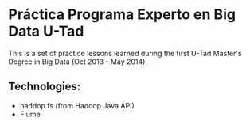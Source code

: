 Práctica Programa Experto en Big Data U-Tad
===========================================

This is a set of practice lessons learned during the first U-Tad Master's Degree in Big Data (Oct 2013 - May 2014).

Technologies: 
-------------

- haddop.fs (from Hadoop Java API)
- Flume

